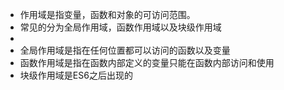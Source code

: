 
 * 作用域是指变量，函数和对象的可访问范围。
 * 常见的分为全局作用域，函数作用域以及块级作用域
 * 
 * 全局作用域是指在任何位置都可以访问的函数以及变量
 * 函数作用域是指在函数内部定义的变量只能在函数内部访问和使用
 * 块级作用域是ES6之后出现的
